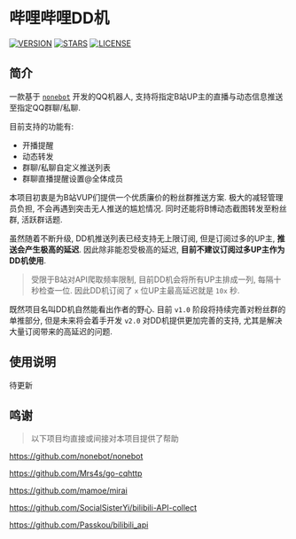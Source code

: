 # 哔哩哔哩DD机

[![VERSION](https://img.shields.io/badge/version-1.0.0-green)](version)
[![STARS](https://img.shields.io/github/stars/SK-415/bilibili-dd-bot)](https://github.com/SK-415/bilibili-dd-bot/stargazers)
[![LICENSE](https://img.shields.io/github/license/SK-415/bilibili-dd-bot)](https://github.com/SK-415/bilibili-dd-bot/blob/master/LICENSE)

## 简介

一款基于 [`nonebot`](https://github.com/nonebot/nonebot) 开发的QQ机器人, 支持将指定B站UP主的直播与动态信息推送至指定QQ群聊/私聊.

目前支持的功能有:
* 开播提醒
* 动态转发
* 群聊/私聊自定义推送列表
* 群聊直播提醒设置@全体成员

本项目初衷是为B站VUP们提供一个优质廉价的粉丝群推送方案. 极大的减轻管理员负担, 不会再遇到突击无人推送的尴尬情况. 同时还能将B博动态截图转发至粉丝群, 活跃群话题. 

虽然随着不断升级, DD机推送列表已经支持无上限订阅, 但是订阅过多的UP主, **推送会产生极高的延迟**. 因此除非能忍受极高的延迟, **目前不建议订阅过多UP主作为DD机使用**.

> 受限于B站对API爬取频率限制, 目前DD机会将所有UP主排成一列, 每隔十秒检查一位. 因此DD机订阅了 `x` 位UP主最高延迟就是 `10x` 秒.

既然项目名叫DD机自然能看出作者的野心. 目前 `v1.0` 阶段将持续完善对粉丝群的单推部分, 但是未来将会着手开发 `v2.0` 对DD机提供更加完善的支持, 尤其是解决大量订阅带来的高延迟的问题.

## 使用说明

待更新

## 鸣谢

> 以下项目均直接或间接对本项目提供了帮助

https://github.com/nonebot/nonebot

https://github.com/Mrs4s/go-cqhttp

https://github.com/mamoe/mirai

https://github.com/SocialSisterYi/bilibili-API-collect

https://github.com/Passkou/bilibili_api
